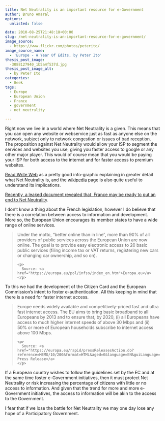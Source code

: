 ```yaml
---
title: Net Neutrality is an important resource for e-Government
author: Bruno Amaral
options:
  unlisted: false

date: 2010-08-25T21:48:18+00:00
slug: /net-neutrality-is-an-important-resource-for-e-government/
image_source:
  - https://www.flickr.com/photos/peterito/
image_source_name:
  - 'Europe - A Year Of Edits, by Peter Ito'
thesis_post_image:
  -3088127940_1b5a4f537d.jpg
thesis_post_image_alt:
  - by Peter Ito
categories:
  - Geek
tags:
  - Europe
  - European Union
  - France
  - government
  - net neutrality

---
```

<div>
  <p>
    Right now we live in a world where Net Neutrality is a given. This means that you can open any website or webservice just as fast as anyone else on the network, subject only to network congestion or issues of bad reception. The proposition against Net Neutrality would allow your ISP to segment the services and websites you use, giving you faster access to google or any other major player. This would of course mean that you would be paying your ISP for both access to the internet and for faster access to premium websites.
  </p>
  
  <p>
    <a href="https://www.readwriteweb.com/archives/15_facts_about_net_neutrality_infographic.php?utm_source=feedburner&utm_medium=feed&utm_campaign=Feed%3A+readwriteweb+%28ReadWriteWeb%29&utm_content=Google+Reader">Read Write Web</a> as a pretty good info-graphic explaining in greater detail what Net Neutrality is, and the <a id="aptureLink_6uYQcsZOyp" href="https://en.wikipedia.org/wiki/Network%20neutrality">wikipedia</a> page is also quite useful to understand its implications.
  </p>
  
  <p>
    <a href="https://www.readwriteweb.com/archives/french_net_neutrality_is_on_death_row.php">Recently, a leaked document revealed that  France may be ready to put an end to Net Neutrality</a>.
  </p>
  
  <p>
    I don&#8217;t know a thing about the French legislation, however I do believe that there is a correlation between access to information and development. More so, the European Union encourages its member states to have a wide range of online services.
  </p>
  
  <blockquote>
    <p>
      Under the motto, “better online than in line”, more than 90% of all providers of public services across the European Union are now online. The goal is to provide easy electronic access to 20 basic public services (filing income tax or VAT returns, registering new cars or changing car ownership, and so on).
    </p>
    
    <p>
      Source: <a href="https://europa.eu/pol/infso/index_en.htm">Europa.eu</a>
    </p>
  </blockquote>
  
  <p>
    To this we had the development of the Citizen Card and the European Commission&#8217;s intent to foster e-authentication. All this keeping in mind that there is a need for faster internet access.
  </p>
  
  <blockquote>
    <p>
      Europe needs widely available and competitively-priced fast and ultra fast internet access. The EU aims to bring basic broadband to all Europeans by 2013 and to ensure that, by 2020, (i) all Europeans have access to much higher internet speeds of above 30 Mbps and (ii) 50% or more of European households subscribe to internet access above 100 Mbps.
    </p>
    
    <p>
      Source: <a href="https://europa.eu/rapid/pressReleasesAction.do?reference=MEMO/10/200&format=HTML&aged=0&language=EN&guiLanguage=en">Europa.eu Press Release</a>
    </p>
  </blockquote>
  
  <p>
    If a European country wishes to follow the guidelines set by the EC and at the same time foster e-Government initiatives, then it must protect Net Neutrality or risk increasing the percentage of citizens with little or no access to information. And given that the trend for more and more e-Government initiatives, the access to information will be akin to the access to the Government.
  </p>
  
  <p>
    I fear that if we lose the battle for Net Neutrality we may one day lose any hope of a Participatory Government.
  </p>
</div>


